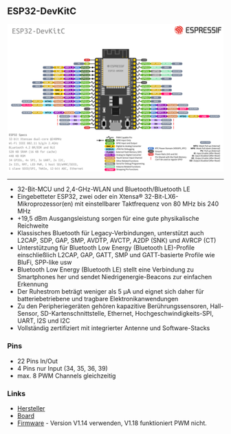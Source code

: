 ESP32-DevKitC
-------------

![](images/esp32-devkitC-v4-pinout.png)

- - -


* 32-Bit-MCU und 2,4-GHz-WLAN und Bluetooth/Bluetooth LE
* Eingebetteter ESP32, zwei oder ein Xtensa® 32-Bit-LX6-Mikroprozessor(en) mit einstellbarer Taktfrequenz von 80 MHz bis 240 MHz
* +19,5 dBm Ausgangsleistung sorgen für eine gute physikalische Reichweite
* Klassisches Bluetooth für Legacy-Verbindungen, unterstützt auch L2CAP, SDP, GAP, SMP, AVDTP, AVCTP, A2DP (SNK) und AVRCP (CT)
* Unterstützung für Bluetooth Low Energy (Bluetooth LE)-Profile einschließlich L2CAP, GAP, GATT, SMP und GATT-basierte Profile wie BluFi, SPP-like usw
* Bluetooth Low Energy (Bluetooth LE) stellt eine Verbindung zu Smartphones her und sendet Niedrigenergie-Beacons zur einfachen Erkennung
* Der Ruhestrom beträgt weniger als 5 μA und eignet sich daher für batteriebetriebene und tragbare Elektronikanwendungen
* Zu den Peripheriegeräten gehören kapazitive Berührungssensoren, Hall-Sensor, SD-Kartenschnittstelle, Ethernet, Hochgeschwindigkeits-SPI, UART, I2S und I2C
* Vollständig zertifiziert mit integrierter Antenne und Software-Stacks

### Pins

* 22 Pins In/Out
*  4 Pins nur Input (34, 35, 36, 39)
* max. 8 PWM Channels gleichzeitig

### Links

* [Hersteller](https://www.espressif.com/en/products/modules)
* [Board](https://www.mouser.ch/ProductDetail/356-ESP32-DEVKTC32VE)
* [Firmware](https://micropython.org/download/esp32/) - Version V1.14 verwenden, V1.18 funktioniert PWM nicht.


